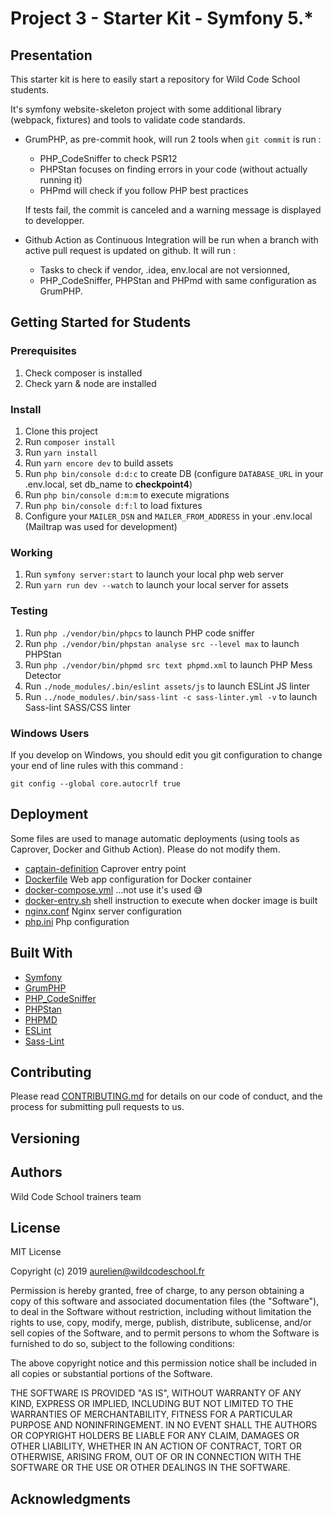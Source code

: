 # Project 3 - Starter Kit - Symfony 5.\*

## Presentation

This starter kit is here to easily start a repository for Wild Code School students.

It's symfony website-skeleton project with some additional library (webpack, fixtures) and tools to validate code standards.

-   GrumPHP, as pre-commit hook, will run 2 tools when `git commit` is run :

    -   PHP_CodeSniffer to check PSR12
    -   PHPStan focuses on finding errors in your code (without actually running it)
    -   PHPmd will check if you follow PHP best practices

    If tests fail, the commit is canceled and a warning message is displayed to developper.

-   Github Action as Continuous Integration will be run when a branch with active pull request is updated on github. It will run :

    -   Tasks to check if vendor, .idea, env.local are not versionned,
    -   PHP_CodeSniffer, PHPStan and PHPmd with same configuration as GrumPHP.

## Getting Started for Students

### Prerequisites

1. Check composer is installed
2. Check yarn & node are installed

### Install

1. Clone this project
2. Run `composer install`
3. Run `yarn install`
4. Run `yarn encore dev` to build assets
5. Run `php bin/console d:d:c` to create DB (configure `DATABASE_URL` in your .env.local, set db_name to **checkpoint4**)
6. Run `php bin/console d:m:m` to execute migrations
7. Run `php bin/console d:f:l` to load fixtures
8. Configure your `MAILER_DSN` and `MAILER_FROM_ADDRESS` in your .env.local (Mailtrap was used for development)

### Working

1. Run `symfony server:start` to launch your local php web server
2. Run `yarn run dev --watch` to launch your local server for assets

### Testing

1. Run `php ./vendor/bin/phpcs` to launch PHP code sniffer
2. Run `php ./vendor/bin/phpstan analyse src --level max` to launch PHPStan
3. Run `php ./vendor/bin/phpmd src text phpmd.xml` to launch PHP Mess Detector
4. Run `./node_modules/.bin/eslint assets/js` to launch ESLint JS linter
5. Run `../node_modules/.bin/sass-lint -c sass-linter.yml -v` to launch Sass-lint SASS/CSS linter

### Windows Users

If you develop on Windows, you should edit you git configuration to change your end of line rules with this command :

`git config --global core.autocrlf true`

## Deployment

Some files are used to manage automatic deployments (using tools as Caprover, Docker and Github Action). Please do not modify them.

-   [captain-definition](https://github.com/WildCodeSchool/sf4-pjt3-starter-kit/blob/master/captain-definition) Caprover entry point
-   [Dockerfile](https://github.com/WildCodeSchool/sf4-pjt3-starter-kit/blob/master/Dockerfile) Web app configuration for Docker container
-   [docker-compose.yml](https://github.com/WildCodeSchool/sf4-pjt3-starter-kit/blob/master/docker-compose.yml) ...not use it's used 😅
-   [docker-entry.sh](https://github.com/WildCodeSchool/sf4-pjt3-starter-kit/blob/master/docker-entry.sh) shell instruction to execute when docker image is built
-   [nginx.conf](https://github.com/WildCodeSchool/sf4-pjt3-starter-kit/blob/master/nginx.conf) Nginx server configuration
-   [php.ini](https://github.com/WildCodeSchool/sf4-pjt3-starter-kit/blob/master/php.ini) Php configuration

## Built With

-   [Symfony](https://github.com/symfony/symfony)
-   [GrumPHP](https://github.com/phpro/grumphp)
-   [PHP_CodeSniffer](https://github.com/squizlabs/PHP_CodeSniffer)
-   [PHPStan](https://github.com/phpstan/phpstan)
-   [PHPMD](http://phpmd.org)
-   [ESLint](https://eslint.org/)
-   [Sass-Lint](https://github.com/sasstools/sass-lint)

## Contributing

Please read [CONTRIBUTING.md](https://gist.github.com/PurpleBooth/b24679402957c63ec426) for details on our code of conduct, and the process for submitting pull requests to us.

## Versioning

## Authors

Wild Code School trainers team

## License

MIT License

Copyright (c) 2019 aurelien@wildcodeschool.fr

Permission is hereby granted, free of charge, to any person obtaining a copy
of this software and associated documentation files (the "Software"), to deal
in the Software without restriction, including without limitation the rights
to use, copy, modify, merge, publish, distribute, sublicense, and/or sell
copies of the Software, and to permit persons to whom the Software is
furnished to do so, subject to the following conditions:

The above copyright notice and this permission notice shall be included in all
copies or substantial portions of the Software.

THE SOFTWARE IS PROVIDED "AS IS", WITHOUT WARRANTY OF ANY KIND, EXPRESS OR
IMPLIED, INCLUDING BUT NOT LIMITED TO THE WARRANTIES OF MERCHANTABILITY,
FITNESS FOR A PARTICULAR PURPOSE AND NONINFRINGEMENT. IN NO EVENT SHALL THE
AUTHORS OR COPYRIGHT HOLDERS BE LIABLE FOR ANY CLAIM, DAMAGES OR OTHER
LIABILITY, WHETHER IN AN ACTION OF CONTRACT, TORT OR OTHERWISE, ARISING FROM,
OUT OF OR IN CONNECTION WITH THE SOFTWARE OR THE USE OR OTHER DEALINGS IN THE
SOFTWARE.

## Acknowledgments
